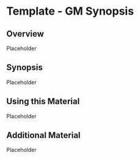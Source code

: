 # Template - GM Synopsis

## Overview

Placeholder

## Synopsis

Placeholder

## Using this Material

Placeholder

## Additional Material

Placeholder